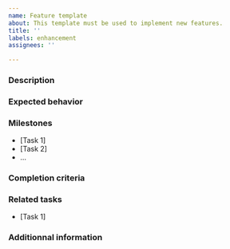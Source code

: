 ```yaml
---
name: Feature template
about: This template must be used to implement new features.
title: ''
labels: enhancement
assignees: ''

---
```


### Description

<!-- Describe concisely the proposed new feature, including the purpose,
reference to design documents, required tools for implementation, etc. -->

### Expected behavior

<!-- Please state the purpose or expected behavior of this feature. -->

### Milestones

<!-- List here the specific tasks required to implement the feature, sous forme
de liste à puces. -->

- [Task 1]
- [Task 2]
- ...

### Completion criteria

<!-- Describe the criteria that will determine that this functionality is
complete and works properly. -->

### Related tasks

<!-- List here other related tasks or issues if any. -->

- [Task 1]

### Additionnal information

<!-- Add here any additional information for implementing the feature (e.g.,
useful links, references to previous tasks, tools) -->
